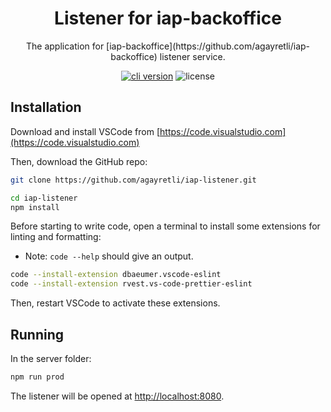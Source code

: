 <h1 align="center">
  Listener for iap-backoffice
</h1>

<p align="center">The application for [iap-backoffice](https://github.com/agayretli/iap-backoffice) listener service.</p>

<p align="center"><a href="https://github.com/create-go-app/cli/releases" target="_blank"><img src="https://img.shields.io/badge/version-v1.0.0-blue?style=for-the-badge&logo=none" alt="cli version" /></a>&nbsp;<img src="https://img.shields.io/badge/license-apache_2.0-red?style=for-the-badge&logo=none" alt="license" /></p>

## Installation

Download and install VSCode from [https://code.visualstudio.com](https://code.visualstudio.com)

Then, download the GitHub repo:

```bash
git clone https://github.com/agayretli/iap-listener.git

cd iap-listener
npm install
```

Before starting to write code, open a terminal to install some extensions for linting and formatting:

* Note: `code --help` should give an output.

```bash
code --install-extension dbaeumer.vscode-eslint
code --install-extension rvest.vs-code-prettier-eslint
```

Then, restart VSCode to activate these extensions.

## Running

In the server folder:

```bash
npm run prod
```

The listener will be opened at [http://localhost:8080](http://localhost:8080).

